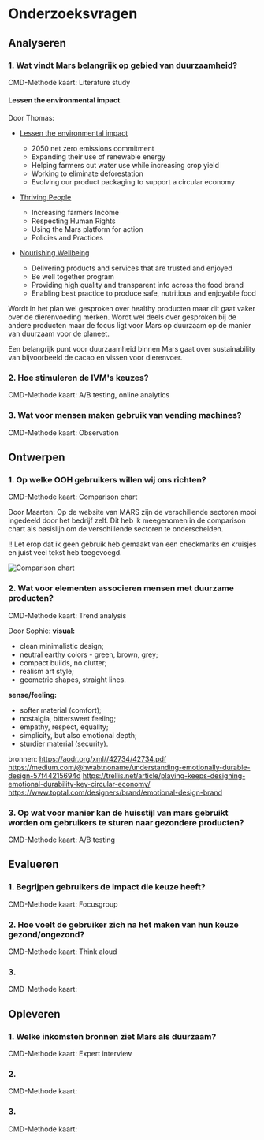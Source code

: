 # Onderzoeksvragen
## Analyseren
### 1. Wat vindt Mars belangrijk op gebied van duurzaamheid?
CMD-Methode kaart: Literature study

#### Lessen the environmental impact

Door Thomas:
- [Lessen the environmental impact](https://www.mars.com/sustainability-plan/healthy-planet)
  - 2050 net zero emissions commitment
  - Expanding their use of renewable energy
  - Helping farmers cut water use while increasing crop yield
  - Working to eliminate deforestation
  - Evolving our product packaging to support a circular economy

- [Thriving People](https://www.mars.com/sustainability-plan/thriving-people)
  - Increasing farmers Income
  - Respecting Human Rights
  - Using the Mars platform for action
  - Policies and Practices

- [Nourishing Wellbeing](https://www.mars.com/sustainability-plan/nourishing-wellbeing)
  - Delivering products and services that are trusted and enjoyed
  - Be well together program
  - Providing high quality and transparent info across the food brand
  - Enabling best practice to produce safe, nutritious and enjoyable food
 
Wordt in het plan wel gesproken over healthy producten maar dit gaat vaker over de dierenvoeding merken. Wordt wel deels over gesproken bij de andere producten maar de focus ligt voor Mars op duurzaam op de manier van duurzaam voor de planeet.

Een belangrijk punt voor duurzaamheid binnen Mars gaat over sustainability van bijvoorbeeld de cacao en vissen voor dierenvoer.

### 2. Hoe stimuleren de IVM's keuzes?
CMD-Methode kaart: A/B testing, online analytics

### 3. Wat voor mensen maken gebruik van vending machines?
CMD-Methode kaart: Observation

## Ontwerpen
### 1. Op welke OOH gebruikers willen wij ons richten?
CMD-Methode kaart: Comparison chart

Door Maarten:
Op de website van MARS zijn de verschillende sectoren mooi ingedeeld door het bedrijf zelf. Dit heb ik meegenomen in de comparison chart als basislijn om de verschillende sectoren te onderscheiden.

!! Let erop dat ik geen gebruik heb gemaakt van een checkmarks en kruisjes en juist veel tekst heb toegevoegd.

![Comparison chart](P1_EmpathiseDefine/OOHtarget_comparisonchart.png)

### 2. Wat voor elementen associeren mensen met duurzame producten?
CMD-Methode kaart: Trend analysis

Door Sophie:
**visual:** 
- clean minimalistic design;
- neutral earthy colors - green, brown, grey;
- compact builds, no clutter;
- realism art style;
- geometric shapes, straight lines.

**sense/feeling:**
- softer material (comfort);
- nostalgia, bittersweet feeling;
- empathy, respect, equality;
- simplicity, but also emotional depth;
- sturdier material (security).

bronnen:
https://aodr.org/xml//42734/42734.pdf
https://medium.com/@hwabtnoname/understanding-emotionally-durable-design-57f44215694d
https://trellis.net/article/playing-keeps-designing-emotional-durability-key-circular-economy/
https://www.toptal.com/designers/brand/emotional-design-brand

### 3. Op wat voor manier kan de huisstijl van mars gebruikt worden om gebruikers te sturen naar gezondere producten?
CMD-Methode kaart: A/B testing

## Evalueren
### 1. Begrijpen gebruikers de impact die keuze heeft?
CMD-Methode kaart: Focusgroup

### 2. Hoe voelt de gebruiker zich na het maken van hun keuze gezond/ongezond?
CMD-Methode kaart: Think aloud

### 3. 
CMD-Methode kaart:

## Opleveren
### 1. Welke inkomsten bronnen ziet Mars als duurzaam?
CMD-Methode kaart: Expert interview

### 2. 
CMD-Methode kaart:

### 3. 
CMD-Methode kaart:
